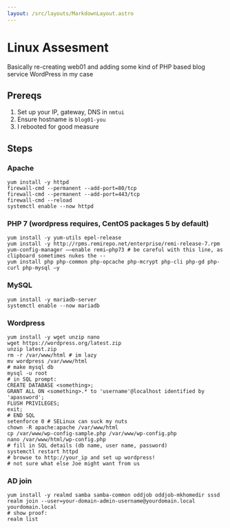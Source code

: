```yaml
---
layout: /src/layouts/MarkdownLayout.astro
---
```

# Linux Assesment
Basically re-creating web01 and adding some kind of PHP based blog service
WordPress in my case

## Prereqs
1. Set up your IP, gateway, DNS in `nmtui`
2. Ensure hostname is `blog01-you`
3. I rebooted for good measure

## Steps

### Apache
```
yum install -y httpd
firewall-cmd --permanent --add-port=80/tcp
firewall-cmd --permanent --add-port=443/tcp
firewall-cmd --reload
systemctl enable --now httpd
```

### PHP 7 (wordpress requires, CentOS packages 5 by default)
```
yum install -y yum-utils epel-release
yum install -y http://rpms.remirepo.net/enterprise/remi-release-7.rpm
yum-config-manager ––enable remi–php73 # be careful with this line, as clipboard sometimes nukes the --
yum install php php-common php-opcache php-mcrypt php-cli php-gd php-curl php-mysql –y
```

### MySQL
```
yum install -y mariadb-server
systemctl enable --now mariadb
```

### Wordpress
```
yum install -y wget unzip nano
wget https://wordpress.org/latest.zip
unzip latest.zip
rm -r /var/www/html # im lazy
mv wordpress /var/www/html
# make mysql db
mysql -u root
# in SQL prompt:
CREATE DATABASE <something>;
GRANT ALL ON <something>.* to 'username'@localhost identified by 'apassword';
FLUSH PRIVILEGES;
exit;
# END SQL
setenforce 0 # SELinux can suck my nuts
chown -R apache:apache /var/www/html
cp /var/www/wp-config-sample.php /var/www/wp-config.php
nano /var/www/html/wp-config.php
# fill in SQL details (db name, user name, password)
systemctl restart httpd
# browse to http://your_ip and set up wordpress!
# not sure what else Joe might want from us
```

### AD join
```
yum install -y realmd samba samba-common oddjob oddjob-mkhomedir sssd
realm join --user=your-domain-admin-username@yourdomain.local yourdomain.local
# show proof:
realm list
```